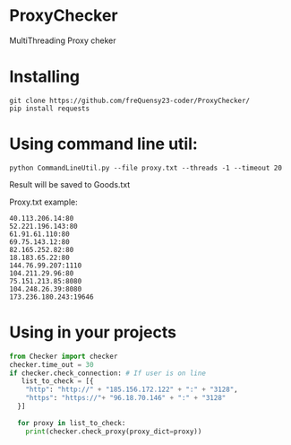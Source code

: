 # ProxyChecker
MultiThreading Proxy cheker

# Installing
```
git clone https://github.com/freQuensy23-coder/ProxyChecker/
pip install requests
```
# Using command line util:
```
python CommandLineUtil.py --file proxy.txt --threads -1 --timeout 20
```
Result will be saved to Goods.txt

Proxy.txt example: 
```
40.113.206.14:80
52.221.196.143:80
61.91.61.110:80
69.75.143.12:80
82.165.252.82:80
18.183.65.22:80
144.76.99.207:1110
104.211.29.96:80
75.151.213.85:8080
104.248.26.39:8080
173.236.180.243:19646
```


# Using in your projects
```python
from Checker import checker
checker.time_out = 30
if checker.check_connection: # If user is on line
   list_to_check = [{
    "http": "http://" + "185.156.172.122" + ":" + "3128",
    "https": "https://"+ "96.18.70.146" + ":" + "3128"
  }]
  
  for proxy in list_to_check:
    print(checker.check_proxy(proxy_dict=proxy))


